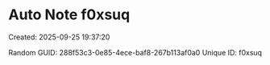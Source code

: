 ﻿# Auto Note f0xsuq
Created: 2025-09-25 19:37:20

Random GUID: 288f53c3-0e85-4ece-baf8-267b113af0a0
Unique ID: f0xsuq
